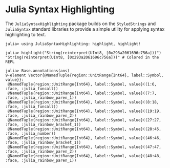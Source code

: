 # Julia Syntax Highlighting

<!-- [![Stable](https://img.shields.io/badge/docs-stable-blue.svg)](https://JuliaLang.github.io/JuliaSyntaxHighlighting.jl/stable/) -->
<!-- [![Dev](https://img.shields.io/badge/docs-dev-blue.svg)](https://JuliaLang.github.io/JuliaSyntaxHighlighting.jl/dev/) -->
<!-- [![Build Status](https://github.com/JuliaLang/JuliaSyntaxHighlighting.jl/actions/workflows/CI.yml/badge.svg?branch=main)](https://github.com/JuliaLang/JuliaSyntaxHighlighting.jl/actions/workflows/CI.yml?query=branch%3Amain) -->
<!-- [![Coverage](https://codecov.io/gh/JuliaLang/JuliaSyntaxHighlighting.jl/branch/main/graph/badge.svg)](https://codecov.io/gh/JuliaLang/JuliaSyntaxHighlighting.jl) -->

The `JuliaSyntaxHighlighting` package builds on the `StyledStrings` and
`JuliaSyntax` standard libraries to provide a simple utility for applying syntax
highlighting to text.

```julia-repl
julia> using JuliaSyntaxHighlighting: highlight, highlight!

julia> highlight("String(reinterpret(UInt8, [0x293a2061696c756a]))")
"String(reinterpret(UInt8, [0x293a2061696c756a]))" # Colored in the REPL

julia> Base.annotations(ans)
9-element Vector{@NamedTuple{region::UnitRange{Int64}, label::Symbol, value}}:
 @NamedTuple{region::UnitRange{Int64}, label::Symbol, value}((1:6, :face, :julia_funcall))
 @NamedTuple{region::UnitRange{Int64}, label::Symbol, value}((7:7, :face, :julia_rainbow_paren_1))
 @NamedTuple{region::UnitRange{Int64}, label::Symbol, value}((8:18, :face, :julia_funcall))
 @NamedTuple{region::UnitRange{Int64}, label::Symbol, value}((19:19, :face, :julia_rainbow_paren_2))
 @NamedTuple{region::UnitRange{Int64}, label::Symbol, value}((27:27, :face, :julia_rainbow_bracket_1))
 @NamedTuple{region::UnitRange{Int64}, label::Symbol, value}((28:45, :face, :julia_number))
 @NamedTuple{region::UnitRange{Int64}, label::Symbol, value}((46:46, :face, :julia_rainbow_bracket_1))
 @NamedTuple{region::UnitRange{Int64}, label::Symbol, value}((47:47, :face, :julia_rainbow_paren_2))
 @NamedTuple{region::UnitRange{Int64}, label::Symbol, value}((48:48, :face, :julia_rainbow_paren_1))
```
